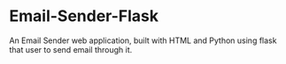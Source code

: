 # Email-Sender-Flask
An Email Sender web application, built with HTML and Python using flask that user to send email through it.
